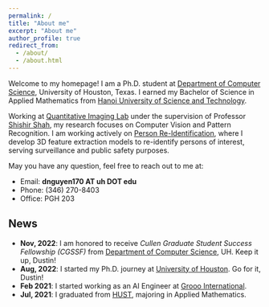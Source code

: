 ```yaml
---
permalink: /
title: "About me"
excerpt: "About me"
author_profile: true
redirect_from: 
  - /about/
  - /about.html
---
```


Welcome to my homepage! I am a Ph.D. student at [Department of Computer Science](https://cs.uh.edu), University of Houston, Texas. I earned my Bachelor of Science in Applied Mathematics from [Hanoi University of Science and Technology](https://hust.edu.vn/).

Working at [Quantitative Imaging Lab](https://www2.cs.uh.edu/~shah/) under the supervision of Professor [Shishir Shah](https://scholar.google.com/citations?user=gJ3JGSsAAAAJ&hl=en), my research focuses on Computer Vision and Pattern Recognition. I am working actively on [Person Re-Identification](https://paperswithcode.com/task/person-re-identification#:~:text=It%20involves%20detecting%20and%20tracking,a%20robust%20and%20efficient%20manner.), where I develop 3D feature extraction models to re-identify persons of interest, serving surveillance and public safety purposes.

May you have any question, feel free to reach out to me at:
- Email: **dnguyen170 AT uh DOT edu**
- Phone: (346) 270-8403
- Office: PGH 203

## News
- **Nov, 2022**: I am honored to receive *Cullen Graduate Student Success Fellowship (CGSSF)* from [Department of Computer Science](https://cs.uh.edu), UH. Keep it up, Dustin!
- **Aug, 2022**: I started my Ph.D. journey at [University of Houston](https://uh.edu). Go for it, Dustin! 
- **Feb 2021**: I started working as an AI Engineer at [Grooo International](https://grooo.vn/en).
- **Jul, 2021**: I graduated from [HUST](https://hust.edu.vn/), majoring in Applied Mathematics.
